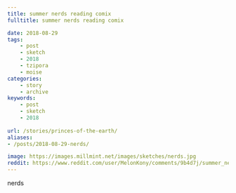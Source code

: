 ```yaml
---
title: summer nerds reading comix
fulltitle: summer nerds reading comix

date: 2018-08-29
tags:
    - post
    - sketch
    - 2018
    - tzipora
    - moise
categories:
    - story
    - archive
keywords:
    - post
    - sketch
    - 2018
    
url: /stories/princes-of-the-earth/
aliases:
- /posts/2018-08-29-nerds/

image: https://images.millmint.net/images/sketches/nerds.jpg
reddit: https://www.reddit.com/user/MelonKony/comments/9b4d7j/summer_nerds_reading_comix/
---
```


nerds